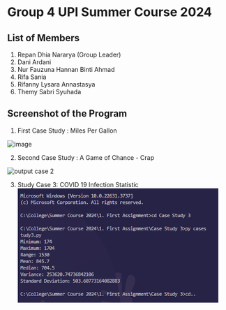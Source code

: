 # Group 4 UPI Summer Course 2024

## List of Members

1. Repan Dhia Nararya (Group Leader)
2. Dani Ardani
3. Nur Fauzuna Hannan Binti Ahmad
4. Rifa Sania
5. Rifanny Lysara Annastasya
6. Themy Sabri Syuhada

## Screenshot of the Program

1. First Case Study : Miles Per Gallon

![image](https://github.com/ThemySabri/First-Assignment-UPI-Summer-Course-2024/assets/134931500/c55ccb39-2449-43e3-95ac-a7c576ea69d4)


2. Second Case Study : A Game of Chance - Crap

![output case 2](https://github.com/ThemySabri/First-Assignment-UPI-Summer-Course-2024/assets/133224998/e112cf7f-46ee-4385-a789-dd25f15627ff)

3. Study Case 3: COVID 19 Infection Statistic <br />
   ![Study Case 3](image.png)
